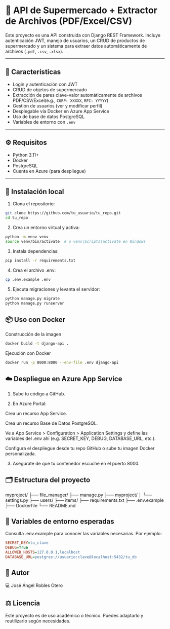 # 🛒 API de Supermercado + Extractor de Archivos (PDF/Excel/CSV)

Este proyecto es una API construida con Django REST Framework. Incluye autenticación JWT, manejo de usuarios, un CRUD de productos de supermercado y un sistema para extraer datos automáticamente de archivos (`.pdf`, `.csv`, `.xlsx`).

---

## 🚀 Características

- Login y autenticación con JWT
- CRUD de objetos de supermercado
- Extracción de pares clave-valor automáticamente de archivos PDF/CSV/Excel(e.g., `CURP: XXXXX`, `RFC: YYYYY`)
- Gestión de usuarios (ver y modificar perfil)
- Desplegable vía Docker en Azure App Service
- Uso de base de datos PostgreSQL
- Variables de entorno con `.env`

---

## ⚙️ Requisitos

- Python 3.11+
- Docker
- PostgreSQL
- Cuenta en Azure (para despliegue)

---

## 🧪 Instalación local

1. Clona el repositorio:

```bash
git clone https://github.com/tu_usuario/tu_repo.git
cd tu_repo
```
2. Crea un entorno virtual y activa:

```bash
python -m venv venv
source venv/bin/activate  # o venv\Scripts\activate en Windows
```

3. Instala dependencias:

```bash
pip install -r requirements.txt
```

4. Crea el archivo .env:

```bash
cp .env.example .env
```

5. Ejecuta migraciones y levanta el servidor:

```bash
python manage.py migrate
python manage.py runserver
```
## 📦 Uso con Docker

Construcción de la imagen
```bash
docker build -t django-api .
```
Ejecución con Docker
```bash
docker run -p 8000:8000 --env-file .env django-api
```

## ☁️ Despliegue en Azure App Service

1. Sube tu código a GitHub.

2. En Azure Portal:

Crea un recurso App Service.

Crea un recurso Base de Datos PostgreSQL.

Ve a App Service > Configuration > Application Settings y define las variables del .env ahí (e.g. SECRET_KEY, DEBUG, DATABASE_URL, etc.).

Configura el despliegue desde tu repo GitHub o sube tu imagen Docker personalizada.

3. Asegúrate de que tu contenedor escuche en el puerto 8000.

## 🗂️ Estructura del proyecto

myproject/
├── file_manager/
├── manage.py
├── myproject/
│   └── settings.py
├── users/
├── items/
├── requirements.txt
├── .env.example
├── Dockerfile
└── README.md

## 📝 Variables de entorno esperadas
Consulta .env.example para conocer las variables necesarias. Por ejemplo:

```ini
SECRET_KEY=tu_clave
DEBUG=True
ALLOWED_HOSTS=127.0.0.1,localhost
DATABASE_URL=postgres://usuario:clave@localhost:5432/tu_db
```

## 🧠 Autor
💻 José Ángel Robles Otero 

## ⚖️ Licencia
Este proyecto es de uso académico o técnico. Puedes adaptarlo y reutilizarlo según necesidades.
